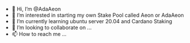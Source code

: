 - 👋 Hi, I’m @AdaAeon
- 👀 I’m interested in starting my own Stake Pool called Aeon or AdaAeon
- 🌱 I’m currently learning ubuntu server 20.04 and Cardano Staking 
- 💞️ I’m looking to collaborate on ...
- 📫 How to reach me ...

<!---
AdaAeon/AdaAeon is a ✨ special ✨ repository because its `README.md` (this file) appears on your GitHub profile.
You can click the Preview link to take a look at your changes.
--->
